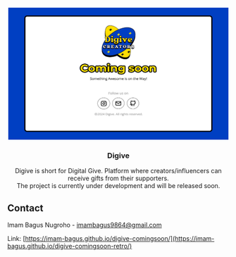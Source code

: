 <!-- PROJECT LOGO -->
<br />
<div align="center">

<img src="img/preview.png" alt="Logo" width="500" height="300">

<h3 align="center">Digive</h3>

  <p align="center">
    Digive is short for Digital Give. Platform where creators/influencers can receive gifts from their supporters.
    <br/> The project is currently under development and will be released soon.
  </p>
</div>

<!-- CONTACT -->

## Contact

Imam Bagus Nugroho - imambagus9864@gmail.com

Link: [https://imam-bagus.github.io/digive-comingsoon/](https://imam-bagus.github.io/digive-comingsoon-retro/)
